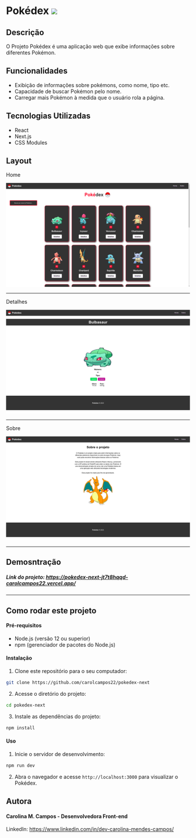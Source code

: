 # Pokédex <img src="./public/images/favicon.ico" />

## Descrição

O Projeto Pokédex é uma aplicação web que exibe informações sobre diferentes Pokémon.

## Funcionalidades

- Exibição de informações sobre pokémons, como nome, tipo etc.
- Capacidade de buscar Pokémon pelo nome.
- Carregar mais Pokémon à medida que o usuário rola a página.

## Tecnologias Utilizadas

- React
- Next.js
- CSS Modules

## Layout

Home

<img src="./public/images/home.png" />
<hr />

Detalhes

<img src="./public/images/detail.png" />
<hr />

Sobre

<img src="./public/images/about.png" >
<hr />

 ## Demosntração

 ##### Link do projeto: https://pokedex-next-jt7t8hqqd-carolcampos22.vercel.app/

 <hr />

 ## Como rodar este projeto
 #### Pré-requisitos

- Node.js (versão 12 ou superior)
- npm (gerenciador de pacotes do Node.js)

#### Instalação

1. Clone este repositório para o seu computador:
```bash
git clone https://github.com/carolcampos22/pokedex-next
```
2. Acesse o diretório do projeto:
```bash
cd pokedex-next
```
3. Instale as dependências do projeto:
```bash
npm install
```

#### Uso
1. Inicie o servidor de desenvolvimento:
```bash
npm run dev
```
2. Abra o navegador e acesse `http://localhost:3000` para visualizar o Pokédex.


## Autora

<h4> Carolina M. Campos - Desenvolvedora Front-end</h4>

LinkedIn: https://www.linkedin.com/in/dev-carolina-mendes-campos/
